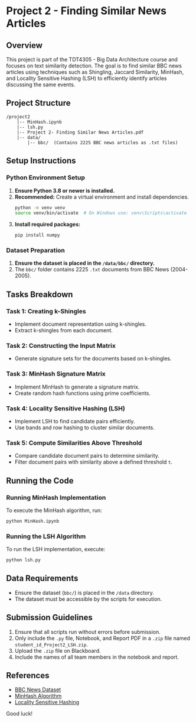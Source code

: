 # Project 2 - Finding Similar News Articles

## Overview
This project is part of the TDT4305 - Big Data Architecture course and focuses on text similarity detection. The goal is to find similar BBC news articles using techniques such as Shingling, Jaccard Similarity, MinHash, and Locality Sensitive Hashing (LSH) to efficiently identify articles discussing the same events.

## Project Structure
```
/project2
    |-- MinHash.ipynb
    |-- lsh.py
    |-- Project 2- Finding Similar News Articles.pdf
    |-- data/
        |-- bbc/  (Contains 2225 BBC news articles as .txt files)
```

## Setup Instructions

### Python Environment Setup
1. **Ensure Python 3.8 or newer is installed.**
2. **Recommended:** Create a virtual environment and install dependencies.
   ```bash
   python -m venv venv
   source venv/bin/activate  # On Windows use: venv\Scripts\activate
   ```
3. **Install required packages:**
   ```bash
   pip install numpy
   ```

### Dataset Preparation
1. **Ensure the dataset is placed in the `/data/bbc/` directory.**
2. The `bbc/` folder contains 2225 `.txt` documents from BBC News (2004-2005).

## Tasks Breakdown

### Task 1: Creating k-Shingles
- Implement document representation using k-shingles.
- Extract k-shingles from each document.

### Task 2: Constructing the Input Matrix
- Generate signature sets for the documents based on k-shingles.

### Task 3: MinHash Signature Matrix
- Implement MinHash to generate a signature matrix.
- Create random hash functions using prime coefficients.

### Task 4: Locality Sensitive Hashing (LSH)
- Implement LSH to find candidate pairs efficiently.
- Use bands and row hashing to cluster similar documents.

### Task 5: Compute Similarities Above Threshold
- Compare candidate document pairs to determine similarity.
- Filter document pairs with similarity above a defined threshold `t`.

## Running the Code

### Running MinHash Implementation
To execute the MinHash algorithm, run:
```bash
python MinHash.ipynb
```

### Running the LSH Algorithm
To run the LSH implementation, execute:
```bash
python lsh.py
```

## Data Requirements
- Ensure the dataset (`bbc/`) is placed in the `/data` directory.
- The dataset must be accessible by the scripts for execution.

## Submission Guidelines
1. Ensure that all scripts run without errors before submission.
2. Only include the `.py` file, Notebook, and Report PDF in a `.zip` file named `student_id_Project2_LSH.zip`.
3. Upload the `.zip` file on Blackboard.
4. Include the names of all team members in the notebook and report.

## References
- [BBC News Dataset](https://www.bbc.co.uk/news)
- [MinHash Algorithm](https://en.wikipedia.org/wiki/MinHash)
- [Locality Sensitive Hashing](https://en.wikipedia.org/wiki/Locality-sensitive_hashing)

Good luck!
